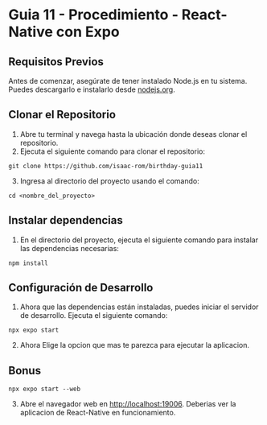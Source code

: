 # Guia 11 - Procedimiento -  React-Native con Expo

## Requisitos Previos
Antes de comenzar, asegúrate de tener instalado Node.js en tu sistema. Puedes
descargarlo e instalarlo desde [nodejs.org](https://nodejs.org/).
## Clonar el Repositorio
1. Abre tu terminal y navega hasta la ubicación donde deseas clonar el repositorio.
2. Ejecuta el siguiente comando para clonar el repositorio:
```
git clone https://github.com/isaac-rom/birthday-guia11
```
3. Ingresa al directorio del proyecto usando el comando:
```
cd <nombre_del_proyecto>
```

## Instalar dependencias
1. En el directorio del proyecto, ejecuta el siguiente comando para instalar las
dependencias necesarias:
```
npm install
```
## Configuración de Desarrollo
1. Ahora que las dependencias están instaladas, puedes iniciar el servidor de
desarrollo. Ejecuta el siguiente comando:
```
npx expo start
```
2. Ahora Elige la opcion que mas te parezca para ejecutar la aplicacion.

## Bonus
```
npx expo start --web
```
3. Abre el navegador web en [http://localhost:19006](http://localhost:19006). 
Deberias ver la aplicacion de React-Native en funcionamiento.
